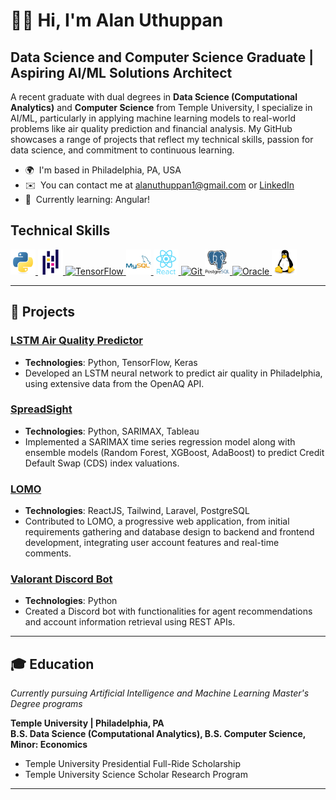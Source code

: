 # 👋🏾 Hi, I'm Alan Uthuppan
Data Science and Computer Science Graduate | Aspiring AI/ML Solutions Architect
-------------------------------------------------------------------

A recent graduate with dual degrees in **Data Science (Computational Analytics)** and **Computer Science** from Temple University, I specialize in AI/ML, particularly in applying machine learning models to real-world problems like air quality prediction and financial analysis. My GitHub showcases a range of projects that reflect my technical skills, passion for data science, and commitment to continuous learning.

*  🌍  I'm based in Philadelphia, PA, USA
*  ✉️  You can contact me at [alanuthuppan1@gmail.com](mailto:alanuthuppan1@gmail.com) or [LinkedIn](https://www.linkedin.com/in/alanuthuppan/)
*  🧠  Currently learning: Angular!

## Technical Skills

<p align="left"> 
  <a href="https://www.python.org/" target="_blank" rel="noreferrer" title="Python"> 
    <img src="https://raw.githubusercontent.com/devicons/devicon/master/icons/python/python-original.svg" alt="Python" width="40" height="40"/> 
  </a> 
  <a href="https://pandas.pydata.org/" target="_blank" rel="noreferrer" title="Pandas"> 
    <img src="https://raw.githubusercontent.com/devicons/devicon/master/icons/pandas/pandas-original.svg" alt="Pandas" width="40" height="40"/> 
  </a> 
  <a href="https://www.tensorflow.org/" target="_blank" rel="noreferrer" title="TensorFlow"> 
    <img src="https://www.vectorlogo.zone/logos/tensorflow/tensorflow-icon.svg" alt="TensorFlow" width="40" height="40"/> 
  </a> 
  <a href="https://www.mysql.com/" target="_blank" rel="noreferrer" title="MySQL"> 
    <img src="https://raw.githubusercontent.com/devicons/devicon/master/icons/mysql/mysql-original-wordmark.svg" alt="MySQL" width="40" height="40"/> 
  </a> 
  <a href="https://reactjs.org/" target="_blank" rel="noreferrer" title="React"> 
    <img src="https://raw.githubusercontent.com/devicons/devicon/master/icons/react/react-original-wordmark.svg" alt="React" width="40" height="40"/> 
  </a> 
  <a href="https://git-scm.com/" target="_blank" rel="noreferrer" title="Git"> 
    <img src="https://www.vectorlogo.zone/logos/git-scm/git-scm-icon.svg" alt="Git" width="40" height="40"/> 
  </a>
  <a href="https://www.postgresql.org/" target="_blank" rel="noreferrer" title="PostgreSQL"> 
    <img src="https://raw.githubusercontent.com/devicons/devicon/master/icons/postgresql/postgresql-original-wordmark.svg" alt="PostgreSQL" width="40" height="40"/> 
  </a>
  <a href="https://www.oracle.com/" target="_blank" rel="noreferrer" title="Oracle"> 
    <img src="https://www.vectorlogo.zone/logos/oracle/oracle-icon.svg" alt="Oracle" width="40" height="40"/> 
  </a>
  <a href="https://www.linux.org/" target="_blank" rel="noreferrer" title="Linux"> 
    <img src="https://raw.githubusercontent.com/devicons/devicon/master/icons/linux/linux-original.svg" alt="Linux" width="40" height="40"/> 
  </a>
</p>


---


## 🚀 Projects

### [LSTM Air Quality Predictor](https://github.com/AlanU21/LSTM_AirQuality_Predictor)
- **Technologies**: Python, TensorFlow, Keras
- Developed an LSTM neural network to predict air quality in Philadelphia, using extensive data from the OpenAQ API.

### [SpreadSight](https://github.com/AlanU21/SpreadSight)
- **Technologies**: Python, SARIMAX, Tableau
- Implemented a SARIMAX time series regression model along with ensemble models (Random Forest, XGBoost, AdaBoost) to predict Credit Default Swap (CDS) index valuations.

### [LOMO](https://github.com/Capstone-Projects-2023-Fall/project-lomo-in-person-gaming-app)
- **Technologies**: ReactJS, Tailwind, Laravel, PostgreSQL
- Contributed to LOMO, a progressive web application, from initial requirements gathering and database design to backend and frontend development, integrating user account features and real-time comments.

### [Valorant Discord Bot](https://github.com/cis3296s23/project-02-valorant-discord-bot)
- **Technologies**: Python
- Created a Discord bot with functionalities for agent recommendations and account information retrieval using REST APIs.

---

## 🎓 Education

*Currently pursuing Artificial Intelligence and Machine Learning Master's Degree programs*

**Temple University | Philadelphia, PA**  
**B.S. Data Science (Computational Analytics), B.S. Computer Science, Minor: Economics**  
- Temple University Presidential Full-Ride Scholarship
- Temple University Science Scholar Research Program

---

